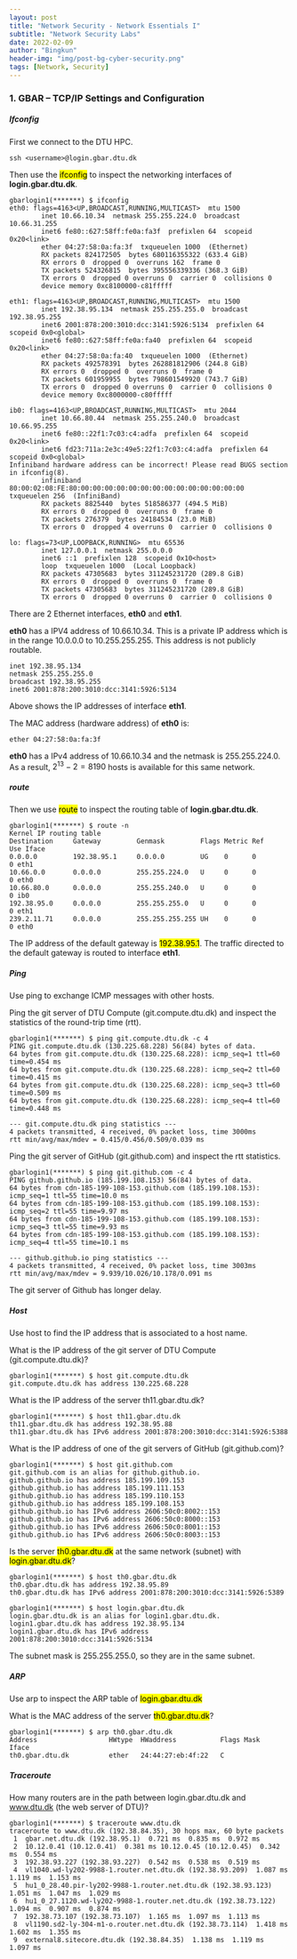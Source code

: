 ```yaml
---
layout: post
title: "Network Security - Network Essentials I"
subtitle: "Network Security Labs"
date: 2022-02-09
author: "Bingkun"
header-img: "img/post-bg-cyber-security.png"
tags: [Network, Security]
---
```


### 1. GBAR – TCP/IP Settings and Configuration
##### Ifconfig
First we connect to the DTU HPC.
```
ssh <username>@login.gbar.dtu.dk
```
Then use the <mark>ifconfig</mark> to inspect the networking interfaces of **login.gbar.dtu.dk**.
```
gbarlogin1(*******) $ ifconfig
eth0: flags=4163<UP,BROADCAST,RUNNING,MULTICAST>  mtu 1500
        inet 10.66.10.34  netmask 255.255.224.0  broadcast 10.66.31.255
        inet6 fe80::627:58ff:fe0a:fa3f  prefixlen 64  scopeid 0x20<link>
        ether 04:27:58:0a:fa:3f  txqueuelen 1000  (Ethernet)
        RX packets 824172505  bytes 680116355322 (633.4 GiB)
        RX errors 0  dropped 0  overruns 162  frame 0
        TX packets 524326815  bytes 395556339336 (368.3 GiB)
        TX errors 0  dropped 0 overruns 0  carrier 0  collisions 0
        device memory 0xc8100000-c81fffff

eth1: flags=4163<UP,BROADCAST,RUNNING,MULTICAST>  mtu 1500
        inet 192.38.95.134  netmask 255.255.255.0  broadcast 192.38.95.255
        inet6 2001:878:200:3010:dcc:3141:5926:5134  prefixlen 64  scopeid 0x0<global>
        inet6 fe80::627:58ff:fe0a:fa40  prefixlen 64  scopeid 0x20<link>
        ether 04:27:58:0a:fa:40  txqueuelen 1000  (Ethernet)
        RX packets 492578391  bytes 262881812906 (244.8 GiB)
        RX errors 0  dropped 0  overruns 0  frame 0
        TX packets 601959955  bytes 798601549920 (743.7 GiB)
        TX errors 0  dropped 0 overruns 0  carrier 0  collisions 0
        device memory 0xc8000000-c80fffff

ib0: flags=4163<UP,BROADCAST,RUNNING,MULTICAST>  mtu 2044
        inet 10.66.80.44  netmask 255.255.240.0  broadcast 10.66.95.255
        inet6 fe80::22f1:7c03:c4:adfa  prefixlen 64  scopeid 0x20<link>
        inet6 fd23:711a:2e3c:49e5:22f1:7c03:c4:adfa  prefixlen 64  scopeid 0x0<global>
Infiniband hardware address can be incorrect! Please read BUGS section in ifconfig(8).
        infiniband 80:00:02:08:FE:80:00:00:00:00:00:00:00:00:00:00:00:00:00:00  txqueuelen 256  (InfiniBand)
        RX packets 8825440  bytes 518586377 (494.5 MiB)
        RX errors 0  dropped 0  overruns 0  frame 0
        TX packets 276379  bytes 24184534 (23.0 MiB)
        TX errors 0  dropped 4 overruns 0  carrier 0  collisions 0

lo: flags=73<UP,LOOPBACK,RUNNING>  mtu 65536
        inet 127.0.0.1  netmask 255.0.0.0
        inet6 ::1  prefixlen 128  scopeid 0x10<host>
        loop  txqueuelen 1000  (Local Loopback)
        RX packets 47305683  bytes 311245231720 (289.8 GiB)
        RX errors 0  dropped 0  overruns 0  frame 0
        TX packets 47305683  bytes 311245231720 (289.8 GiB)
        TX errors 0  dropped 0 overruns 0  carrier 0  collisions 0
```
There are 2 Ethernet interfaces, **eth0** and **eth1**.

**eth0** has a IPV4 address of 10.66.10.34. This is a private IP address which is in the range 10.0.0.0 to 10.255.255.255. This address is not publicly routable.

```
inet 192.38.95.134  
netmask 255.255.255.0  
broadcast 192.38.95.255
inet6 2001:878:200:3010:dcc:3141:5926:5134
```
Above shows the IP addresses of interface **eth1**.

The MAC address (hardware address) of **eth0** is: 
```
ether 04:27:58:0a:fa:3f
```

**eth0** has a IPv4 address of 10.66.10.34 and the netmask is 255.255.224.0. As a result, $2^{13} - 2 = 8190$ hosts is available for this same network.

##### route

Then we use <mark>route</mark> to inspect the routing table of **login.gbar.dtu.dk**.
```
gbarlogin1(*******) $ route -n
Kernel IP routing table
Destination     Gateway         Genmask         Flags Metric Ref    Use Iface
0.0.0.0         192.38.95.1     0.0.0.0         UG    0      0        0 eth1
10.66.0.0       0.0.0.0         255.255.224.0   U     0      0        0 eth0
10.66.80.0      0.0.0.0         255.255.240.0   U     0      0        0 ib0
192.38.95.0     0.0.0.0         255.255.255.0   U     0      0        0 eth1
239.2.11.71     0.0.0.0         255.255.255.255 UH    0      0        0 eth0
```
The IP address of the default gateway is <mark>192.38.95.1</mark>. The traffic directed to the default gateway is routed to interface **eth1**.

##### Ping
Use ping to exchange ICMP messages with other hosts.

Ping the git server of DTU Compute (git.compute.dtu.dk) and inspect the statistics of the round-trip time (rtt).
```
gbarlogin1(*******) $ ping git.compute.dtu.dk -c 4
PING git.compute.dtu.dk (130.225.68.228) 56(84) bytes of data.
64 bytes from git.compute.dtu.dk (130.225.68.228): icmp_seq=1 ttl=60 time=0.454 ms
64 bytes from git.compute.dtu.dk (130.225.68.228): icmp_seq=2 ttl=60 time=0.415 ms
64 bytes from git.compute.dtu.dk (130.225.68.228): icmp_seq=3 ttl=60 time=0.509 ms
64 bytes from git.compute.dtu.dk (130.225.68.228): icmp_seq=4 ttl=60 time=0.448 ms

--- git.compute.dtu.dk ping statistics ---
4 packets transmitted, 4 received, 0% packet loss, time 3000ms
rtt min/avg/max/mdev = 0.415/0.456/0.509/0.039 ms
```
Ping the git server of GitHub (git.github.com) and inspect the rtt statistics. 
```
gbarlogin1(*******) $ ping git.github.com -c 4
PING github.github.io (185.199.108.153) 56(84) bytes of data.
64 bytes from cdn-185-199-108-153.github.com (185.199.108.153): icmp_seq=1 ttl=55 time=10.0 ms
64 bytes from cdn-185-199-108-153.github.com (185.199.108.153): icmp_seq=2 ttl=55 time=9.97 ms
64 bytes from cdn-185-199-108-153.github.com (185.199.108.153): icmp_seq=3 ttl=55 time=9.93 ms
64 bytes from cdn-185-199-108-153.github.com (185.199.108.153): icmp_seq=4 ttl=55 time=10.1 ms

--- github.github.io ping statistics ---
4 packets transmitted, 4 received, 0% packet loss, time 3003ms
rtt min/avg/max/mdev = 9.939/10.026/10.178/0.091 ms
```
The git server of Github has longer delay.

##### Host
Use host to find the IP address that is associated to a host name.

What is the IP address of the git server of DTU Compute (git.compute.dtu.dk)?
```
gbarlogin1(*******) $ host git.compute.dtu.dk
git.compute.dtu.dk has address 130.225.68.228
```
What is the IP address of the server th11.gbar.dtu.dk?
```
gbarlogin1(*******) $ host th11.gbar.dtu.dk
th11.gbar.dtu.dk has address 192.38.95.88
th11.gbar.dtu.dk has IPv6 address 2001:878:200:3010:dcc:3141:5926:5388
```
What is the IP address of one of the git servers of GitHub (git.github.com)?
```
gbarlogin1(*******) $ host git.github.com
git.github.com is an alias for github.github.io.
github.github.io has address 185.199.109.153
github.github.io has address 185.199.111.153
github.github.io has address 185.199.110.153
github.github.io has address 185.199.108.153
github.github.io has IPv6 address 2606:50c0:8002::153
github.github.io has IPv6 address 2606:50c0:8000::153
github.github.io has IPv6 address 2606:50c0:8001::153
github.github.io has IPv6 address 2606:50c0:8003::153
```
Is the server <mark>th0.gbar.dtu.dk</mark> at the same network (subnet) with <mark>login.gbar.dtu.dk</mark>?
```
gbarlogin1(*******) $ host th0.gbar.dtu.dk
th0.gbar.dtu.dk has address 192.38.95.89
th0.gbar.dtu.dk has IPv6 address 2001:878:200:3010:dcc:3141:5926:5389

gbarlogin1(*******) $ host login.gbar.dtu.dk
login.gbar.dtu.dk is an alias for login1.gbar.dtu.dk.
login1.gbar.dtu.dk has address 192.38.95.134
login1.gbar.dtu.dk has IPv6 address 2001:878:200:3010:dcc:3141:5926:5134
```
The subnet mask is 255.255.255.0, so they are in the same subnet.

##### ARP
Use <mask>arp</mark> to inspect the ARP table of <mark>login.gbar.dtu.dk</mark>

What is the MAC address of the server <mark>th0.gbar.dtu.dk</mark>?
```
gbarlogin1(*******) $ arp th0.gbar.dtu.dk
Address                  HWtype  HWaddress           Flags Mask            Iface
th0.gbar.dtu.dk          ether   24:44:27:eb:4f:22   C
```

##### Traceroute
How many routers are in the path between login.gbar.dtu.dk and www.dtu.dk (the web server of DTU)?
```
gbarlogin1(*******) $ traceroute www.dtu.dk
traceroute to www.dtu.dk (192.38.84.35), 30 hops max, 60 byte packets
 1  gbar.net.dtu.dk (192.38.95.1)  0.721 ms  0.835 ms  0.972 ms
 2  10.12.0.41 (10.12.0.41)  0.381 ms 10.12.0.45 (10.12.0.45)  0.342 ms  0.554 ms
 3  192.38.93.227 (192.38.93.227)  0.542 ms  0.538 ms  0.519 ms
 4  vl1040.wd-ly202-9988-1.router.net.dtu.dk (192.38.93.209)  1.087 ms  1.119 ms  1.153 ms
 5  hu1_0_28.40.pir-ly202-9988-1.router.net.dtu.dk (192.38.93.123)  1.051 ms  1.047 ms  1.029 ms
 6  hu1_0_27.1120.wd-ly202-9988-1.router.net.dtu.dk (192.38.73.122)  1.094 ms  0.907 ms  0.874 ms
 7  192.38.73.107 (192.38.73.107)  1.165 ms  1.097 ms  1.113 ms
 8  vl1190.sd2-ly-304-m1-o.router.net.dtu.dk (192.38.73.114)  1.418 ms  1.602 ms  1.355 ms
 9  external8.sitecore.dtu.dk (192.38.84.35)  1.138 ms  1.119 ms  1.097 ms
```